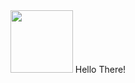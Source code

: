 <div id="header" align="center">
  <img src="https://i.giphy.com/media/v1.Y2lkPTc5MGI3NjExamdpZzQ0b3g3dW5oenR0aDZwYjZob3E4ejN3MzY2NmZ4aXRoZHJzdyZlcD12MV9pbnRlcm5hbF9naWZfYnlfaWQmY3Q9cw/YMM6g7x45coCKdrDoj/giphy.gif" width="100"/>
  Hello There!

<!--
**gy10jv9/gy10jv9** is a ✨ _special_ ✨ repository because its `README.md` (this file) appears on your GitHub profile.

Here are some ideas to get you started:

- 🔭 I’m currently working on ...
- 🌱 I’m currently learning ...
- 👯 I’m looking to collaborate on ...
- 🤔 I’m looking for help with ...
- 💬 Ask me about ...
- 📫 How to reach me: ...
- 😄 Pronouns: ...
- ⚡ Fun fact: ...
-->
